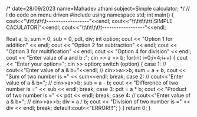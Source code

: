/*
date=28/09/2023
name=Mahadev athani
subject=Simple calculator;
*/
// I do code on menu driven
#include <iostream>
using namespace std;
int main()
{
  cout<<"\t\t\t\t\t\t------------------"<<endl;
  cout<<"\t\t\t\t\t\t|SIMPLE CACULATOR|"<<endl;
  cout<<"\t\t\t\t\t\t------------------"<<endl;
  
  float a, b, sum = 0, sub = 0, pdt, div;
  int option;
  cout << "Option 1 for addition" << endl;
  cout << "Option 2 for subtraction" << endl;
  cout << "Option 3 for multification" << endl;
  cout << "Option 4 for division" << endl;
  cout << "Enter value of a and b :";
  cin >> a >> b;
  for(int i=0;i<4;i++)
  {
    cout << "Enter your option=";
    cin >> option;
    switch (option)
  {
  case 1:
    // cout<<"Enter value of a & b="<<endl;
    // cin>>a>>b;
    sum = a + b;
    cout << "Sum of two number is =" << sum<<endl;
    break;
  case 2:
    // cout<<"Enter value of a & b=";
    // cin>>a>>b;
    sub = a - b;
    cout << "Difference of two number is =" << sub << endl;
    break;
  case 3:
    pdt = a * b;
    cout << "Product of two number is =" << pdt << endl;
    break;
  case 4:
    // cout<<"Enter value of a & b=";
    // cin>>a>>b;
    div = a / b;
    cout << "Division of two number is =" << div << endl;
    break;
    default:cout<<"ERROR!!!";
  }
}
   return 0;
}

